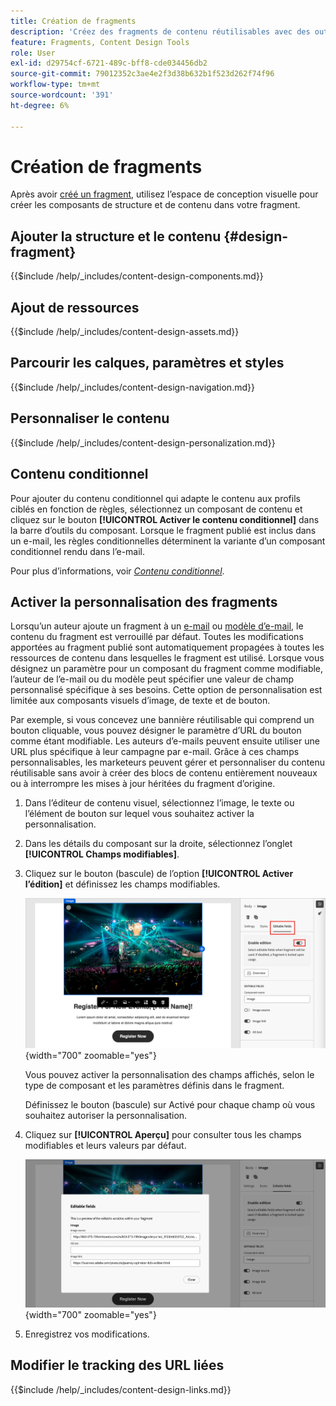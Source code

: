```yaml
---
title: Création de fragments
description: 'Créez des fragments de contenu réutilisables avec des outils de conception visuelle : ajoutez des composants, de la personnalisation, du contenu conditionnel et des champs personnalisables pour les e-mails et les modèles dans Journey Optimizer B2B edition.'
feature: Fragments, Content Design Tools
role: User
exl-id: d29754cf-6721-489c-bff8-cde034456db2
source-git-commit: 79012352c3ae4e2f3d38b632b1f523d262f74f96
workflow-type: tm+mt
source-wordcount: '391'
ht-degree: 6%

---
```


# Création de fragments

Après avoir [créé un fragment](./fragments.md#create-fragments), utilisez l’espace de conception visuelle pour créer les composants de structure et de contenu dans votre fragment.

## Ajouter la structure et le contenu {#design-fragment}

{{$include /help/_includes/content-design-components.md}}

## Ajout de ressources

{{$include /help/_includes/content-design-assets.md}}

## Parcourir les calques, paramètres et styles

{{$include /help/_includes/content-design-navigation.md}}

## Personnaliser le contenu

{{$include /help/_includes/content-design-personalization.md}}

## Contenu conditionnel

Pour ajouter du contenu conditionnel qui adapte le contenu aux profils ciblés en fonction de règles, sélectionnez un composant de contenu et cliquez sur le bouton **[!UICONTROL Activer le contenu conditionnel]** dans la barre d’outils du composant. Lorsque le fragment publié est inclus dans un e-mail, les règles conditionnelles déterminent la variante d’un composant conditionnel rendu dans l’e-mail.

Pour plus d’informations, voir [_Contenu conditionnel_](./conditional-content.md).

## Activer la personnalisation des fragments

Lorsqu’un auteur ajoute un fragment à un [e-mail](./email-authoring.md#content-authoring---use-visual-fragments) ou [modèle d’e-mail](./email-template-authoring.md#content-authoring---use-visual-fragments), le contenu du fragment est verrouillé par défaut. Toutes les modifications apportées au fragment publié sont automatiquement propagées à toutes les ressources de contenu dans lesquelles le fragment est utilisé. Lorsque vous désignez un paramètre pour un composant du fragment comme modifiable, l’auteur de l’e-mail ou du modèle peut spécifier une valeur de champ personnalisé spécifique à ses besoins. Cette option de personnalisation est limitée aux composants visuels d’image, de texte et de bouton.

Par exemple, si vous concevez une bannière réutilisable qui comprend un bouton cliquable, vous pouvez désigner le paramètre d’URL du bouton comme étant modifiable. Les auteurs d’e-mails peuvent ensuite utiliser une URL plus spécifique à leur campagne par e-mail. Grâce à ces champs personnalisables, les marketeurs peuvent gérer et personnaliser du contenu réutilisable sans avoir à créer des blocs de contenu entièrement nouveaux ou à interrompre les mises à jour héritées du fragment d’origine.

1. Dans l’éditeur de contenu visuel, sélectionnez l’image, le texte ou l’élément de bouton sur lequel vous souhaitez activer la personnalisation.

1. Dans les détails du composant sur la droite, sélectionnez l’onglet **[!UICONTROL Champs modifiables]**.

1. Cliquez sur le bouton (bascule) de l’option **[!UICONTROL Activer l’édition]** et définissez les champs modifiables.

   ![Activer les champs modifiables pour un composant d’image de fragment](./assets/fragment-editable-fields-image.png){width="700" zoomable="yes"}

   Vous pouvez activer la personnalisation des champs affichés, selon le type de composant et les paramètres définis dans le fragment.

   Définissez le bouton (bascule) sur Activé pour chaque champ où vous souhaitez autoriser la personnalisation.

1. Cliquez sur **[!UICONTROL Aperçu]** pour consulter tous les champs modifiables et leurs valeurs par défaut.

   ![Examinez les champs modifiables et leurs valeurs par défaut](./assets/fragment-editable-fields-image-overview.png){width="700" zoomable="yes"}

1. Enregistrez vos modifications.

## Modifier le tracking des URL liées

{{$include /help/_includes/content-design-links.md}}
